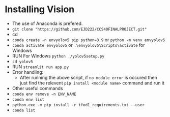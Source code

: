 # Installing Vision
- The use of Anaconda is prefered.
- `git clone "https://github.com/EJD222/CCS40FINALPROJECT.git"`
- cd <newly Created folder>
- `conda create -n envyolov5 pip python=3.9` or `python -m venv envyolov5`
- `conda activate envyolov5` or `.\envyolov5\Scripts\activate` for Windows 
- RUN
    For Windows `python ./yolov5setup.py`
- `cd yolov5`
- RUN `streamlit run app.py`
- Error handling: 
    - After running the above script,  if `no module error` is occured then just find the relevent `pip install <module name>` command and run it
- Other useful commands
- `conda env remove -n ENV_NAME`
- `conda env list`
- `python.exe -m pip install -r tfod1_requirements.txt --user`
- `conda list`




